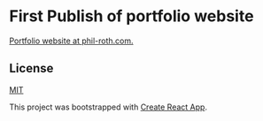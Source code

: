 # First Publish of portfolio website

[Portfolio website at phil-roth.com.](http://phil-roth.com)


## License

[MIT](https://opensource.org/licenses/MIT)

This project was bootstrapped with [Create React App](https://github.com/facebook/create-react-app).